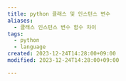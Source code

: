```yaml
---
title: python 클래스 및 인스턴스 변수
aliases:
  - 클래스 인스턴스 변수 함수 차이
tags:
  - python
  - language
created: 2023-12-24T14:28:00+09:00
modified: 2023-12-24T14:28:00+09:00

---
```

